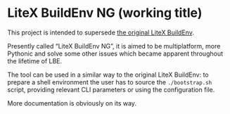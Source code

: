 # LiteX BuildEnv NG (working title)

This project is intended to supersede [the original LiteX BuildEnv](https://github.com/timvideos/litex-buildenv).

Presently called “LiteX BuildEnv NG”, it is aimed to be multiplatform, more Pythonic and solve some other issues which became apparent throughout the lifetime of LBE.

The tool can be used in a similar way to the original LiteX BuildEnv: to prepare a shell environment the user has to source the `./bootstrap.sh` script, providing relevant CLI parameters or using the configuration file.

More documentation is obviously on its way.
